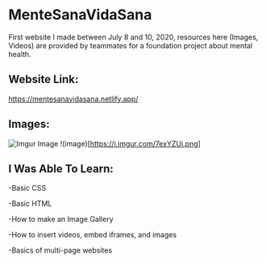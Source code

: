 # MenteSanaVidaSana
First website I made between July 8 and 10, 2020, resources here (Images, Videos) are provided by teammates for a foundation project about mental health.
## Website Link:
https://mentesanavidasana.netlify.app/
## Images:
![Imgur Image](https://i.imgur.com/dt92Jdh.png)
!(image)[https://i.imgur.com/7exYZUi.png]
## I Was Able To Learn:

-Basic CSS




-Basic HTML




-How to make an Image Gallery




-How to insert videos, embed iframes, and images




-Basics of multi-page websites
